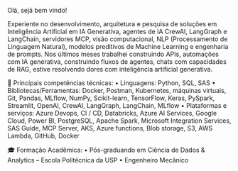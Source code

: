 Olá, sejá bem vindo!

Experiente no desenvolvimento, arquitetura e pesquisa de soluções em Inteligência Artificial em IA Generativa, agentes de IA CrewAI, LangGraph e LangChain, servidores MCP, visão computacional, NLP (Processamento de Linguagem Natural), modelos preditivos de Machine Learning e engenharia de prompts. Nos últimos meses trabalhei construindo APIs, automações com IA generativa, construindo fluxos de agentes, chats com capacidades de RAG, estive resolvendo dores com inteligência artificial generativa.

📌 Principais competências técnicas:
 • Linguagens: Python, SQL, SAS
 • Bibliotecas/Ferramentas: Docker, Postman, Kubernetes, máquinas virtuais, Git, Pandas, MLflow, NumPy, Scikit-learn, TensorFlow, Keras, PySpark, Streamlit, OpenAI, CrewAI, LangGraph, LangChain, MLflow
 • Plataformas e serviços: Azure Devops, CI / CD, Databricks, Azure AI Services, Google Cloud, Power BI, PostgreSQL, Apache Spark, Microsoft Integration Services, SAS Guide, MCP Server, AKS, Azure functions, Blob storage, S3, AWS Lambda, GitHub, Docker

🎓 Formação Acadêmica:
 • Pós-graduando em Ciência de Dados & Analytics – Escola Politécnica da USP
 • Engenheiro Mecânico
